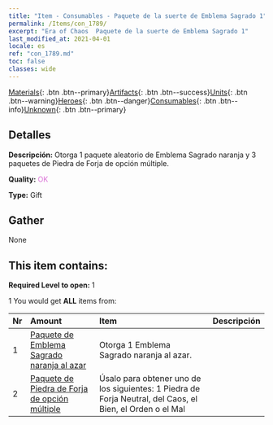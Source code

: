 ```yaml
---
title: "Item - Consumables - Paquete de la suerte de Emblema Sagrado 1"
permalink: /Items/con_1789/
excerpt: "Era of Chaos  Paquete de la suerte de Emblema Sagrado 1"
last_modified_at: 2021-04-01
locale: es
ref: "con_1789.md"
toc: false
classes: wide
---
```

 [Materials](/es/Items/){: .btn .btn--primary}[Artifacts](/es/Items/Artifacts/){: .btn .btn--success}[Units](/es/Items/Units/){: .btn .btn--warning}[Heroes](/es/Items/Heroes/){: .btn .btn--danger}[Consumables](/es/Items/Consumables/){: .btn .btn--info}[Unknown](/es/Items/Unknown/){: .btn .btn--primary}

## Detalles
 **Descripción:** Otorga 1 paquete aleatorio de Emblema Sagrado naranja y 3 paquetes de Piedra de Forja de opción múltiple.

 **Quality:** <span style="color: #DA70D6">OK</span>

 **Type:** Gift

## Gather

  None

## This item contains:

 **Required Level to open:** 1

 1 You would get **ALL** items  from:

  | Nr | Amount |     Item    | Descripción |
  |:---|:-------|:------------|:-----------:|
  | 1 | [Paquete de Emblema Sagrado naranja al azar](/es/Items/con_1794/) | Otorga 1 Emblema Sagrado naranja al azar. | 
  | 2 | [Paquete de Piedra de Forja de opción múltiple](/es/Items/con_1480/) | Úsalo para obtener uno de los siguientes: 1 Piedra de Forja Neutral, del Caos, el Bien, el Orden o el Mal | 

